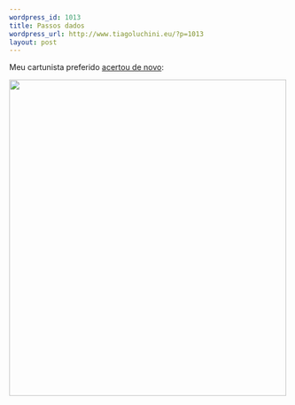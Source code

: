 ```yaml
--- 
wordpress_id: 1013
title: Passos dados
wordpress_url: http://www.tiagoluchini.eu/?p=1013
layout: post
---
```

Meu cartunista preferido <a href="http://ryotiras.com/posts/passos-dados-490" target="_blank">acertou de novo</a>:

<img class="alignnone size-full wp-image-1014" title="passosdados" src="http://www.tiagoluchini.eu/wp-content/uploads/2008/07/passosdados.jpg" alt="" width="500" height="571" />
